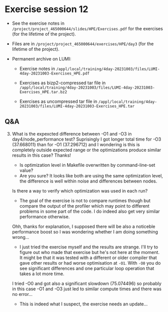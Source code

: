 # Exercise session 12

<!--
No materials available at the moment.
-->

<!--
-    Overview exercises day 1-4 temporarily available on
     [this link](https://462000265.lumidata.eu/4day-20231003/files/LUMI-4day-20231003-4_Exercises_day4.pdf)
-->

-   See the exercise notes in  `/project/project_465000644/slides/HPE/Exercises.pdf` 
    for the exercises (for the lifetime of the project).

-   Files are in 
    `/project/project_465000644/exercises/HPE/day3` (for the lifetime of the project).

-   Permanent archive on LUMI:

    -   Exercise notes in `/appl/local/training/4day-20231003/files/LUMI-4day-20231003-Exercises_HPE.pdf`

    -   Exercises as bizp2-compressed tar file in
        `/appl/local/training/4day-20231003/files/LUMI-4day-20231003-Exercises_HPE.tar.bz2`

    -   Exercises as uncompressed tar file in
        `/appl/local/training/4day-20231003/files/LUMI-4day-20231003-Exercises_HPE.tar`


## Q&A


3.  What is the expexcted difference between -O1 and -O3 in day4/node_performance test? Suprisingly I got longer total time for -O3 (37.668011) than for -O1 (37.296712) and I wondering is this is completely outside expected range or the optimizations produce similar results in this case? Thanks!

    -   Is optimization level in Makefile overwritten by command-line-set value?
    -   Are you sure? It looks like both are using the same optimization level, the difference is well within noise and differences between nodes.

    Is there a way to verify which optimization was used in each run?
    
    -   The goal of the exercise is not to compare runtimes though but compare the output of the profiler which may point to different problems in some part of the code. I do indeed also get very similar performance otherwise.

    Ohh, thanks for explanation, I supposed there will be also a noticeble performance boost so I was wondering whether I am doing something wrong...
    
    -   I just tried the exercise myself and the results are strange. I'll try to figure out who made that exercise but he's not here at the moment. It might be that it was tested with a different or older compiler that gave other results or had worse optimisation at `-O1`. With `-O0` you do see significant differences and one particular loop operation that takes a lot more time.

    I tried -O0 and got also a significant slowdown (75.074496) so probably in this case -O1 and -O3 just led to similar compute times and there was no error...

    -  This is indeed what I suspect, the exercise needs an update...

